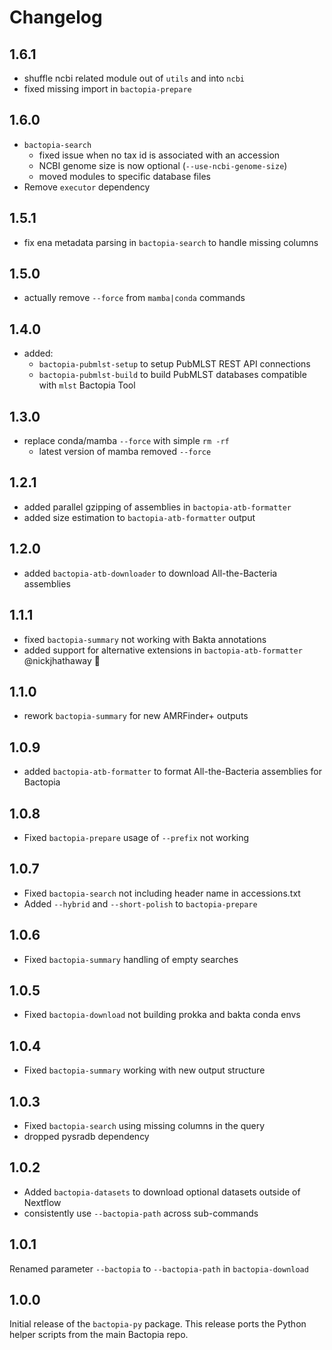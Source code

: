 # Changelog

## 1.6.1

- shuffle ncbi related module out of `utils` and into `ncbi`
- fixed missing import in `bactopia-prepare`

## 1.6.0

- `bactopia-search`
    - fixed issue when no tax id is associated with an accession
    - NCBI genome size is now optional (`--use-ncbi-genome-size`)
    - moved modules to specific database files
- Remove `executor` dependency

## 1.5.1

- fix ena metadata parsing in `bactopia-search` to handle missing columns

## 1.5.0

- actually remove `--force` from `mamba|conda` commands

## 1.4.0 

- added:
    - `bactopia-pubmlst-setup` to setup PubMLST REST API connections
    - `bactopia-pubmlst-build` to build PubMLST databases compatible with `mlst` Bactopia Tool

## 1.3.0

- replace conda/mamba `--force` with simple `rm -rf`
  - latest version of mamba removed `--force`

## 1.2.1

- added parallel gzipping of assemblies in `bactopia-atb-formatter`
- added size estimation to `bactopia-atb-formatter` output

## 1.2.0

- added `bactopia-atb-downloader` to download All-the-Bacteria assemblies

## 1.1.1

- fixed `bactopia-summary` not working with Bakta annotations
- added support for alternative extensions in `bactopia-atb-formatter` @nickjhathaway 🎉

## 1.1.0

- rework `bactopia-summary` for new AMRFinder+ outputs

## 1.0.9

- added `bactopia-atb-formatter` to format All-the-Bacteria assemblies for Bactopia

## 1.0.8

- Fixed `bactopia-prepare` usage of `--prefix` not working

## 1.0.7

- Fixed `bactopia-search` not including header name in accessions.txt
- Added `--hybrid` and `--short-polish` to `bactopia-prepare`

## 1.0.6

- Fixed `bactopia-summary` handling of empty searches

## 1.0.5

- Fixed `bactopia-download` not building prokka and bakta conda envs

## 1.0.4

- Fixed `bactopia-summary` working with new output structure

## 1.0.3

- Fixed `bactopia-search` using missing columns in the query
- dropped pysradb dependency

## 1.0.2

- Added `bactopia-datasets` to download optional datasets outside of Nextflow
- consistently use `--bactopia-path` across sub-commands

## 1.0.1

Renamed parameter `--bactopia` to `--bactopia-path` in `bactopia-download`

## 1.0.0

Initial release of the `bactopia-py` package. This release ports the Python helper scripts from the main Bactopia repo.
